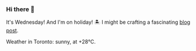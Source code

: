 ### Hi there :wave:

It's Wednesday! And I'm on holiday! :desert_island: I might be crafting a fascinating [blog post](https://benjaminwuethrich.dev).

Weather in Toronto: sunny, at +28°C.
